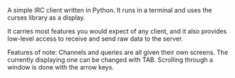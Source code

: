 A simple IRC client written in Python. It runs in a terminal and uses the curses library as a display.

It carries most features you would expect of any client, and it also provides low-level access to receive and send raw data to the server.

Features of note:
Channels and queries are all given their own screens. The currently displaying one can be changed with TAB.
Scrolling through a window is done with the arrow keys.
